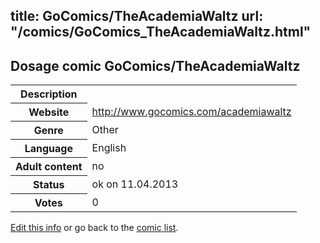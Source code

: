 title: GoComics/TheAcademiaWaltz
url: "/comics/GoComics_TheAcademiaWaltz.html"
---
Dosage comic GoComics/TheAcademiaWaltz
-----------------------------------------

<table class="comicinfo">
<tr>
<th>Description</th><td></td>
</tr>
<tr>
<th>Website</th><td><a href="http://www.gocomics.com/academiawaltz">http://www.gocomics.com/academiawaltz</a></td>
</tr>
<tr>
<th>Genre</th><td>Other</td>
</tr>
<tr>
<th>Language</th><td>English</td>
</tr>
<tr>
<th>Adult content</th><td>no</td>
</tr>
<tr>
<th>Status</th><td>ok on 11.04.2013</td>
</tr>
<tr>
<th>Votes</th><td>0</div></td>
</tr>
</table>

[Edit this info](/comics/GoComics_TheAcademiaWaltz_edit.html) or go back to the [comic list](../comic-index.html).
